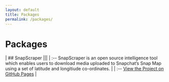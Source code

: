 ```yaml
---
layout: default
title: Packages
permalink: /packages/
---
```



# Packages

| ## SnapScraper |||
| :-- SnapScraper is an open source intelligence tool which enables users to download media uploaded to Snapchat’s Snap Map using a set of latitude and longitiude co-ordinates. |
| :-- [View the Project on GitHub Pages](https://rhematt.github.io/Snap-Scraper/) |


